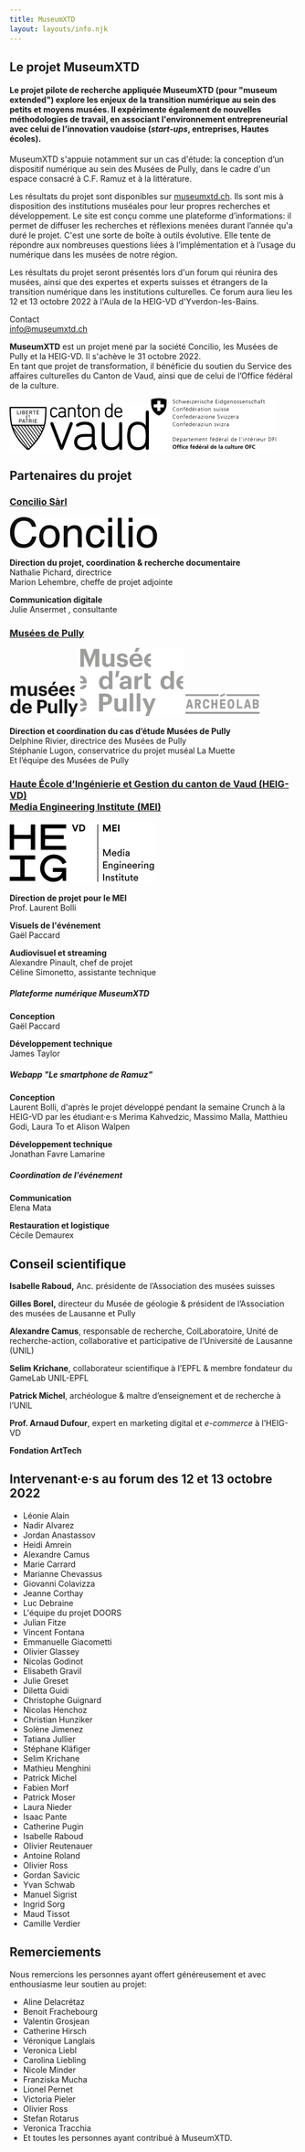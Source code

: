 ```yaml
---
title: MuseumXTD
layout: layouts/info.njk
---
```


## Le projet **MuseumXTD** 

#### Le projet pilote de recherche appliquée **MuseumXTD** (pour "museum extended") explore les enjeux de la transition numérique au sein des petits et moyens musées. Il expérimente également de nouvelles méthodologies de travail, en associant l'environnement entrepreneurial avec celui de l'innovation vaudoise (*start-ups*, entreprises, Hautes écoles).

MuseumXTD s'appuie notamment sur un cas d'étude: la conception d’un dispositif numérique au sein des Musées de Pully, dans le cadre d'un espace consacré à C.F. Ramuz et à la littérature. 

Les résultats du projet sont disponibles sur [museumxtd.ch](https://www.museumxtd.ch/). Ils sont mis à disposition des institutions muséales pour leur propres recherches et développement. Le site est conçu comme une plateforme d’informations: il permet de diffuser les recherches et réflexions menées durant l’année qu'a duré le projet.
C'est une sorte de boîte à outils évolutive. Elle tente de répondre aux nombreuses questions liées à l’implémentation et à l’usage du numérique dans les musées de notre région. 

Les résultats du projet seront présentés lors d'un forum qui réunira des musées, ainsi que des expertes et experts suisses et étrangers de la transition numérique dans les institutions culturelles.
Ce forum aura lieu les 12 et 13 octobre 2022 à l'Aula de la HEIG-VD d'Yverdon-les-Bains.

Contact  
[info@museumxtd.ch](mailto:info@museumxtd.ch)

**MuseumXTD** est un projet mené par la société Concilio, les Musées de Pully et la HEIG-VD. Il s'achève le 31 octobre 2022.  
En tant que projet de transformation, il bénéficie du soutien du Service des affaires culturelles du Canton de Vaud, ainsi que de celui de l’Office fédéral de la culture.


![](/images/Logo-Canton_de_Vaud.svg) ![](/images/EDI_BAK_FR_RGB_POS_HOCH.png)


## Partenaires du projet
### [Concilio Sàrl](https://concilioltd.com/)

![](/images/Logo-Concilio.svg)

**Direction du projet, coordination & recherche documentaire**  
Nathalie Pichard, directrice  
Marion Lehembre, cheffe de projet adjointe

**Communication digitale**  
Julie Ansermet , consultante

### [Musées de Pully](https://www.museedartdepully.ch/fr/accueil/)

![](/images/Logo-Musees_de_Pully.png)
![](/images/Logo-Musee_d-art_de_Pully.svg)
![](/images/Logo-Archeolab.png)

**Direction et coordination du cas d’étude Musées de Pully**  
Delphine Rivier, directrice des Musées de Pully  
Stéphanie Lugon, conservatrice du projet muséal La Muette  
Et l’équipe des Musées de Pully

### [Haute École d’Ingénierie et Gestion du canton de Vaud (HEIG-VD)<br>Media Engineering Institute (MEI)](https://heig-vd.ch/rad/instituts/mei/)

![](/images/Logo_HEIG-VD_MEI.svg)

**Direction de projet pour le MEI**   
Prof. Laurent Bolli

**Visuels de l'événement**   
Gaël Paccard

**Audiovisuel et streaming**   
Alexandre Pinault, chef de projet   
Céline Simonetto, assistante technique


##### Plateforme numérique MuseumXTD
**Conception**  
Gaël Paccard

**Développement technique**  
James Taylor

##### Webapp "Le smartphone de Ramuz"
**Conception**   
Laurent Bolli, d'après le projet développé pendant la semaine Crunch à la HEIG-VD par les étudiant·e·s Merima Kahvedzic, Massimo Malla, Matthieu Godi, Laura To et Alison Walpen

**Développement technique**   
Jonathan Favre Lamarine

##### Coordination de l'événement
**Communication**  
Elena Mata

**Restauration et logistique**  
Cécile Demaurex


## Conseil scientifique   
**Isabelle Raboud,** Anc. présidente de l’Association des musées suisses

**Gilles Borel,** directeur du Musée de géologie & président de l’Association des musées de Lausanne et Pully

**Alexandre Camus**, responsable de recherche, ColLaboratoire, Unité de recherche-action, collaborative et participative de l’Université de Lausanne (UNIL)

**Selim Krichane**, collaborateur scientifique à l’EPFL & membre fondateur du GameLab UNIL-EPFL

**Patrick Michel**, archéologue & maître d’enseignement et de recherche à l’UNIL

**Prof. Arnaud Dufour**, expert en marketing digital et *e-commerce* à l’HEIG-VD

**Fondation ArtTech**


## Intervenant·e·s au forum des 12 et 13 octobre 2022
- Léonie Alain
- Nadir Alvarez
- Jordan Anastassov
- Heidi Amrein
- Alexandre Camus
- Marie Carrard
- Marianne Chevassus
- Giovanni Colavizza
- Jeanne Corthay
- Luc Debraine
- L'équipe du projet DOORS
- Julian Fitze
- Vincent Fontana
- Emmanuelle Giacometti
- Olivier Glassey
- Nicolas Godinot
- Elisabeth Gravil
- Julie Greset
- Diletta Guidi
- Christophe Guignard
- Nicolas Henchoz
- Christian Hunziker
- Solène Jimenez
- Tatiana Jullier
- Stéphane Kläfiger
- Selim Krichane
- Mathieu Menghini
- Patrick Michel
- Fabien Morf
- Patrick Moser
- Laura Nieder
- Isaac Pante
- Catherine Pugin
- Isabelle Raboud
- Olivier Reutenauer
- Antoine Roland
- Olivier Ross
- Gordan Savicic
- Yvan Schwab
- Manuel Sigrist
- Ingrid Sorg
- Maud Tissot
- Camille Verdier

## Remerciements
Nous remercions les personnes ayant offert généreusement et avec enthousiasme leur soutien au projet:
- Aline Delacrétaz
- Benoit Frachebourg
- Valentin Grosjean
- Catherine Hirsch
- Véronique Langlais
- Veronica Liebl
- Carolina Liebling
- Nicole Minder
- Franziska Mucha
- Lionel Pernet
- Victoria Pieler
- Olivier Ross
- Stefan Rotarus
- Veronica Tracchia
- Et toutes les personnes ayant contribué à MuseumXTD.

